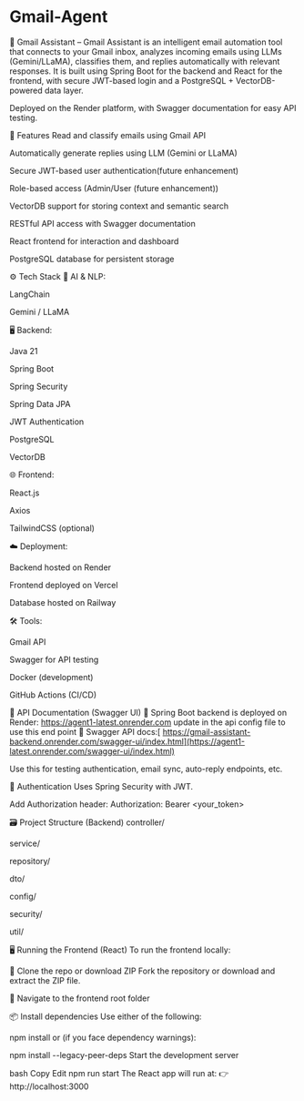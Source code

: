 ﻿# Gmail-Agent

📧 Gmail Assistant – Gmail Assistant is an intelligent email automation tool that connects to your Gmail inbox, analyzes incoming emails using LLMs (Gemini/LLaMA), classifies them, and replies automatically with relevant responses. It is built using Spring Boot for the backend and React for the frontend, with secure JWT-based login and a PostgreSQL + VectorDB-powered data layer.

Deployed on the Render platform, with Swagger documentation for easy API testing.

🚀 Features Read and classify emails using Gmail API

Automatically generate replies using LLM (Gemini or LLaMA)

Secure JWT-based user authentication(future enhancement)

Role-based access (Admin/User (future enhancement))

VectorDB support for storing context and semantic search

RESTful API access with Swagger documentation

React frontend for interaction and dashboard

PostgreSQL database for persistent storage

⚙️ Tech Stack 🧠 AI & NLP:

LangChain

Gemini / LLaMA

🖥 Backend:

Java 21

Spring Boot

Spring Security

Spring Data JPA

JWT Authentication

PostgreSQL

VectorDB

🌐 Frontend:

React.js

Axios

TailwindCSS (optional)

☁️ Deployment:

Backend hosted on Render

Frontend deployed on Vercel

Database hosted on Railway

🛠️ Tools:

Gmail API

Swagger for API testing

Docker (development)

GitHub Actions (CI/CD)

📄 API Documentation (Swagger UI) 🔗 Spring Boot backend is deployed on Render: https://agent1-latest.onrender.com
update in the api config file to use this end point
📘 Swagger API docs:[ https://gmail-assistant-backend.onrender.com/swagger-ui/index.html](https://agent1-latest.onrender.com/swagger-ui/index.html)

Use this for testing authentication, email sync, auto-reply endpoints, etc.

🔐 Authentication Uses Spring Security with JWT.

Add Authorization header: Authorization: Bearer <your_token>

🗃️ Project Structure (Backend) controller/

service/

repository/

dto/

config/

security/

util/

🖥️ Running the Frontend (React) To run the frontend locally:

📁 Clone the repo or download ZIP Fork the repository or download and extract the ZIP file.

📂 Navigate to the frontend root folder

📦 Install dependencies Use either of the following:

npm install or (if you face dependency warnings):

npm install --legacy-peer-deps Start the development server

bash Copy Edit npm run start The React app will run at: 👉 http://localhost:3000
